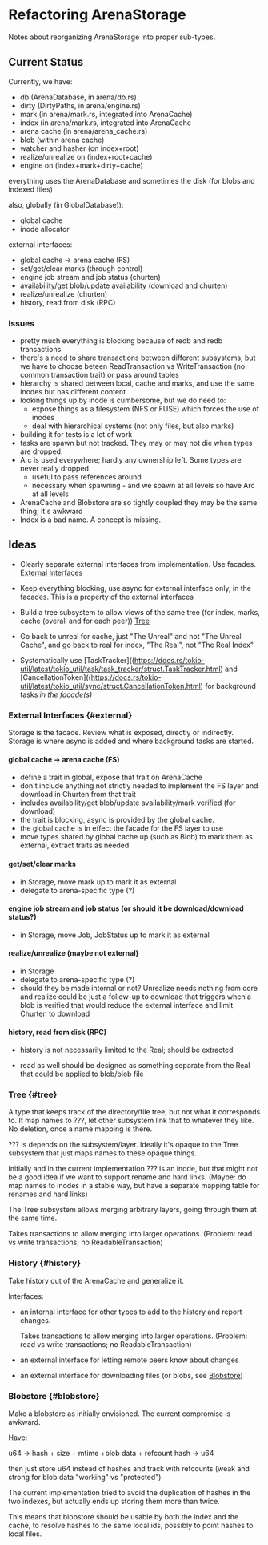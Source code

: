 # Refactoring ArenaStorage

Notes about reorganizing ArenaStorage into proper sub-types.

## Current Status

Currently, we have:

 - db (ArenaDatabase, in arena/db.rs)
 - dirty (DirtyPaths, in arena/engine.rs)
 - mark (in arena/mark.rs, integrated into ArenaCache)
 - index (in arena/mark.rs, integrated into ArenaCache
 - arena cache (in arena/arena_cache.rs)
 - blob (within arena cache)
 - watcher and hasher (on index+root)
 - realize/unrealize on (index+root+cache)
 - engine on (index+mark+dirty+cache)

everything uses the ArenaDatabase and sometimes the disk (for blobs and indexed files)

also, globally (in GlobalDatabase)):

 - global cache
 - inode allocator

external interfaces:

 - global cache -> arena cache (FS)
 - set/get/clear marks (through control)
 - engine job stream and job status (churten)
 - availability/get blob/update availability (download and churten)
 - realize/unrealize (churten)
 - history, read from disk (RPC)

### Issues

- pretty much everything is blocking because of redb and redb transactions
- there's a need to share transactions between different subsystems, but we have to choose beteen  ReadTransaction vs WriteTransaction (no common transaction trait) or pass around tables
- hierarchy is shared between local, cache and marks, and use the same inodes but has different content
- looking things up by inode is cumbersome, but we do need to:
   - expose things as a filesystem (NFS or FUSE) which forces the use of inodes
   - deal with hierarchical systems (not only files, but also marks)
- building it for tests is a lot of work
- tasks are spawn but not tracked. They may or may not die when types are dropped.
- Arc is used everywhere; hardly any ownership left. Some types are never really dropped.
  - useful to pass references around
  - necessary when spawning - and we spawn at all levels so have Arc at all levels
- ArenaCache and Blobstore are so tightly coupled they may be the same thing; it's awkward
- Index is a bad name. A concept is missing.

## Ideas

- Clearly separate external interfaces from implementation. Use
  facades. [External Interfaces](#external)

- Keep everything blocking, use async for external interface only, in
  the facades. This is a property of the external interfaces

- Build a tree subsystem to allow views of the same tree
  (for index, marks, cache (overall and for each peer))
  [Tree](#tree)

- Go back to unreal for cache, just "The Unreal" and not "The Unreal Cache",
  and go back to real for index, "The Real", not "The Real Index"

- Systematically use
  [TaskTracker]((https://docs.rs/tokio-util/latest/tokio_util/task/task_tracker/struct.TaskTracker.html)
  and
  [CancellationToken]((https://docs.rs/tokio-util/latest/tokio_util/sync/struct.CancellationToken.html)
  for background tasks *in the facade(s)*

### External Interfaces {#external}

Storage is the facade. Review what is exposed, directly or indirectly.
Storage is where async is added and where background tasks are started.

#### global cache -> arena cache (FS)

 - define a trait in global, expose that trait on ArenaCache
 - don't include anything not strictly needed to implement the FS layer and download in Churten from that trait
 - includes availability/get blob/update availability/mark verified (for download)
 - the trait is blocking, async is provided by the global cache.
 - the global cache is in effect the facade for the FS layer to use
 - move types shared by global cache up (such as Blob) to mark them as external, extract
   traits as needed

#### get/set/clear marks

 - in Storage, move mark up to mark it as external
 - delegate to arena-specific type (?)

#### engine job stream and job status (or should it be download/download status?)

 - in Storage, move Job, JobStatus up to mark it as external

#### realize/unrealize (maybe not external)

 - in Storage
 - delegate to arena-specific type (?)
 - should they be made internal or not? Unrealize needs nothing from core and realize
   could be just a follow-up to download that triggers when a blob is verified that
   would reduce the external interface and limit Churten to download

#### history, read from disk (RPC)

 - history is not necessarily limited to the Real; should be extracted

 - read as well should be designed as something separate from the Real
   that could be applied to blob/blob file

### Tree {#tree}

A type that keeps track of the directory/file tree, but not what it
corresponds to. It map names to ???, let other subsystem link that to
whatever they like. No deletion, once a name mapping is there.

??? is depends on the subsystem/layer. Ideally it's opaque to the
Tree subsystem that just maps names to these opaque things.

Initially and in the current implementation ??? is an inode, but that
might not be a good idea if we want to support rename and hard links.
(Maybe: do map names to inodes in a stable way, but have a separate
mapping table for renames and hard links)

The Tree subsystem allows merging arbitrary layers, going through them
at the same time.

Takes transactions to allow merging into larger operations. (Problem:
read vs write transactions; no ReadableTransaction)

### History {#history}

Take history out of the ArenaCache and generalize it.

Interfaces:
 - an internal interface for other types to add to the history and report
   changes.

   Takes transactions to allow merging into larger operations.
   (Problem: read vs write transactions; no ReadableTransaction)

 - an external interface for letting remote peers know about changes

 - an external interface for downloading files (or blobs, see
   [Blobstore](#blobstore))

### Blobstore {#blobstore}

Make a blobstore as initially envisioned. The current compromise is awkward.

Have:

u64 -> hash + size + mtime +blob data + refcount
hash -> u64

then just store u64 instead of hashes and track with refcounts (weak
and strong for blob data "working" vs "protected")

The current implementation tried to avoid the duplication of hashes in
the two indexes, but actually ends up storing them more than twice.

This means that blobstore should be usable by both the index and the
cache, to resolve hashes to the same local ids, possibly to point
hashes to local files.
